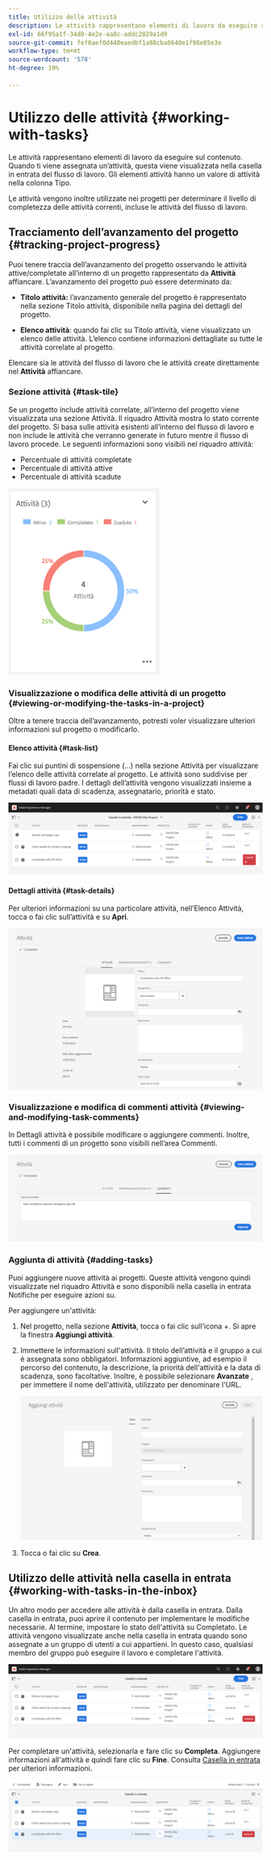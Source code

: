```yaml
---
title: Utilizzo delle attività
description: Le attività rappresentano elementi di lavoro da eseguire sul contenuto e vengono utilizzate nei progetti per determinare il livello di completezza delle attività correnti
exl-id: 66f95a1f-34d0-4e2e-aa8c-addc2029a1d9
source-git-commit: fef0aef0d440eaedbf1a88cba0640e1f98e85e3e
workflow-type: tm+mt
source-wordcount: '578'
ht-degree: 19%

---
```


# Utilizzo delle attività {#working-with-tasks}

Le attività rappresentano elementi di lavoro da eseguire sul contenuto. Quando ti viene assegnata un’attività, questa viene visualizzata nella casella in entrata del flusso di lavoro. Gli elementi attività hanno un valore di attività nella colonna Tipo.

Le attività vengono inoltre utilizzate nei progetti per determinare il livello di completezza delle attività correnti, incluse le attività del flusso di lavoro.

## Tracciamento dell’avanzamento del progetto {#tracking-project-progress}

Puoi tenere traccia dell’avanzamento del progetto osservando le attività attive/completate all’interno di un progetto rappresentato da **Attività** affiancare. L’avanzamento del progetto può essere determinato da:

* **Titolo attività:** l’avanzamento generale del progetto è rappresentato nella sezione Titolo attività, disponibile nella pagina dei dettagli del progetto.

* **Elenco attività**: quando fai clic su Titolo attività, viene visualizzato un elenco delle attività. L’elenco contiene informazioni dettagliate su tutte le attività correlate al progetto.

Elencare sia le attività del flusso di lavoro che le attività create direttamente nel **Attività** affiancare.

### Sezione attività {#task-tile}

Se un progetto include attività correlate, all’interno del progetto viene visualizzata una sezione Attività. Il riquadro Attività mostra lo stato corrente del progetto. Si basa sulle attività esistenti all’interno del flusso di lavoro e non include le attività che verranno generate in futuro mentre il flusso di lavoro procede. Le seguenti informazioni sono visibili nel riquadro attività:

* Percentuale di attività completate
* Percentuale di attività attive
* Percentuale di attività scadute

![Riquadro attività](/help/sites-cloud/authoring/assets/projects-tasks-breakdown.png)

### Visualizzazione o modifica delle attività di un progetto {#viewing-or-modifying-the-tasks-in-a-project}

Oltre a tenere traccia dell’avanzamento, potresti voler visualizzare ulteriori informazioni sul progetto o modificarlo.

#### Elenco attività {#task-list}

Fai clic sui puntini di sospensione (...) nella sezione Attività per visualizzare l’elenco delle attività correlate al progetto. Le attività sono suddivise per flussi di lavoro padre. I dettagli dell’attività vengono visualizzati insieme a metadati quali data di scadenza, assegnatario, priorità e stato.

![Elenco delle attività](/help/sites-cloud/authoring/assets/projects-task-list.png)

#### Dettagli attività {#task-details}

Per ulteriori informazioni su una particolare attività, nell’Elenco Attività, tocca o fai clic sull’attività e su **Apri**.

![Dettagli attività](/help/sites-cloud/authoring/assets/projects-task-details.png)

### Visualizzazione e modifica di commenti attività {#viewing-and-modifying-task-comments}

In Dettagli attività è possibile modificare o aggiungere commenti. Inoltre, tutti i commenti di un progetto sono visibili nell’area Commenti.

![Commenti sulle attività](/help/sites-cloud/authoring/assets/projects-tasks-comments.png)

### Aggiunta di attività {#adding-tasks}

Puoi aggiungere nuove attività ai progetti. Queste attività vengono quindi visualizzate nel riquadro Attività e sono disponibili nella casella in entrata Notifiche per eseguire azioni su.

Per aggiungere un&#39;attività:

1. Nel progetto, nella sezione **Attività**, tocca o fai clic sull’icona +. Si apre la finestra **Aggiungi attività**.
1. Immettere le informazioni sull&#39;attività. Il titolo dell’attività e il gruppo a cui è assegnata sono obbligatori. Informazioni aggiuntive, ad esempio il percorso del contenuto, la descrizione, la priorità dell&#39;attività e la data di scadenza, sono facoltative. Inoltre, è possibile selezionare **Avanzate** , per immettere il nome dell&#39;attività, utilizzato per denominare l&#39;URL.

   ![Aggiungi un’attività](/help/sites-cloud/authoring/assets/projects-add-task.png)

1. Tocca o fai clic su **Crea**.

## Utilizzo delle attività nella casella in entrata {#working-with-tasks-in-the-inbox}

Un altro modo per accedere alle attività è dalla casella in entrata. Dalla casella in entrata, puoi aprire il contenuto per implementare le modifiche necessarie. Al termine, impostare lo stato dell&#39;attività su Completato. Le attività vengono visualizzate anche nella casella in entrata quando sono assegnate a un gruppo di utenti a cui appartieni. In questo caso, qualsiasi membro del gruppo può eseguire il lavoro e completare l&#39;attività.

![Attività nella casella in entrata](/help/sites-cloud/authoring/assets/projects-task-inbox.png)

Per completare un&#39;attività, selezionarla e fare clic su **Completa**. Aggiungere informazioni all&#39;attività e quindi fare clic su **Fine**. Consulta [Casella in entrata](/help/sites-cloud/authoring/getting-started/inbox.md) per ulteriori informazioni.

![Notifiche delle attività](/help/sites-cloud/authoring/assets/projects-task-notifications.png)
